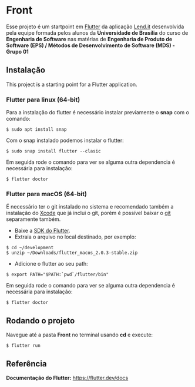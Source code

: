 # Front

Esse projeto é um startpoint em [Flutter](https://flutter.dev/) da aplicação [Lend.it](https://github.com/fga-eps-mds/2020.2-Lend.it) desenvolvida pela equipe formada pelos alunos da **Universidade de Brasília** do curso de **Engenharia de Software** nas matérias de **Engenharia de Produto de Software (EPS) / Métodos de Desenvolvimento de Software (MDS) - Grupo 01**

## Instalação

This project is a starting point for a Flutter application.
### Flutter para linux (64-bit)

Para a instalação do flutter é necessário instalar previamente o **snap** com o comando:
```
$ sudo apt install snap
```

Com o snap instalado podemos instalar o flutter:
```
$ sudo snap install flutter --clasic
```

Em seguida rode o comando para ver se alguma outra dependencia é necessária para instalação:
```
$ flutter doctor
```

### Flutter para macOS (64-bit)

É necessário ter o git instalado no sistema e recomendado também a instalação do [Xcode](https://developer.apple.com/xcode/) que já inclui o git, porém é possível baixar o [git](https://git-scm.com/download/mac) separamente também.

* Baixe a [SDK do Flutter](https://storage.googleapis.com/flutter_infra/releases/stable/macos/flutter_macos_2.0.3-stable.zip).
* Extraia o arquivo no local destinado, por exemplo:
```
$ cd ~/development
$ unzip ~/Downloads/flutter_macos_2.0.3-stable.zip
```
* Adicione o flutter ao seu path:
```
$ export PATH="$PATH:`pwd`/flutter/bin"
```
Em seguida rode o comando para ver se alguma outra dependencia é necessária para instalação:
```
$ flutter doctor
```

## Rodando o projeto

Navegue até a pasta **Front** no terminal usando **cd** e execute:

```
$ flutter run
```

## Referência

**Documentação do Flutter:** https://flutter.dev/docs
